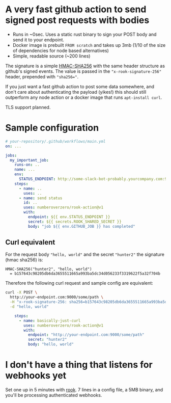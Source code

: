 # A very fast github action to send signed post requests with bodies

* Runs in ~0sec.  Uses a static rust binary to sign your POST body and send it to your endpoint.
* Docker image is prebuilt `FROM scratch` and takes up 3mb (1/10 of the size of dependencies for node based alternatives)
* Simple, readable source (~200 lines)

The signature is a simple [HMAC-SHA256](https://en.wikipedia.org/wiki/HMAC) with the same header structure as github's signed events.  The value is passed in the `"x-rook-signature-256"` header, prepended with `"sha256="`.

If you just want a fast github action to post some data somewhere, and don't care about authenticating the payload (yikes!) this should still outperform any node action or a docker image that runs `apt-install curl`.

TLS support planned.

# Sample configuration

```yml
# your-repository/.github/workflows/main.yml
on: ...

jobs:
  my_important_job:
    runs-on: ..
    name: ...
    env:
      STATUS_ENDPOINT: http://some-slack-bot-probably.yourcompany.com:9000
    steps:
      - name: ..
        uses: ..
      - name: send status
        id: ..
        uses: numberoverzero/rook-action@v1
        with:
          endpoint: ${{ env.STATUS_ENDPOINT }}
          secret: ${{ secrets.ROOK_SHARED_SECRET }}
          body: "job ${{ env.GITHUB_JOB }} has completed"
```

## Curl equivalent

For the request body `"hello, world"` and the secret `"hunter2"` the signature (hmac sha256) is:

```
HMAC-SHA256("hunter2", "hello, world")
  = b157643c98205db6da3655511665a993ba5dc34d056233f3319622f5a32f704b
```

Therefore the following curl request and sample config are equivalent:

```sh
curl -X POST \
  http://your-endpoint.com:9000/some/path \
  -H "x-rook-signature-256: sha256=b157643c98205db6da3655511665a993ba5dc34d056233f3319622f5a32f704b" \
  -d "hello, world"
```

```yml
    steps:
      - name: basically-just-curl
        uses: numberoverzero/rook-action@v1
        with:
          endpoint: "http://your-endpoint.com:9000/some/path"
          secret: "hunter2"
          body: "hello, world"
```

# I don't have a thing that listens for webhooks yet

Set one up in 5 minutes with [rook](https://github.com/numberoverzero/rook).  7 lines in a config file, a 5MB binary, and you'll be processing authenticated webhooks.
